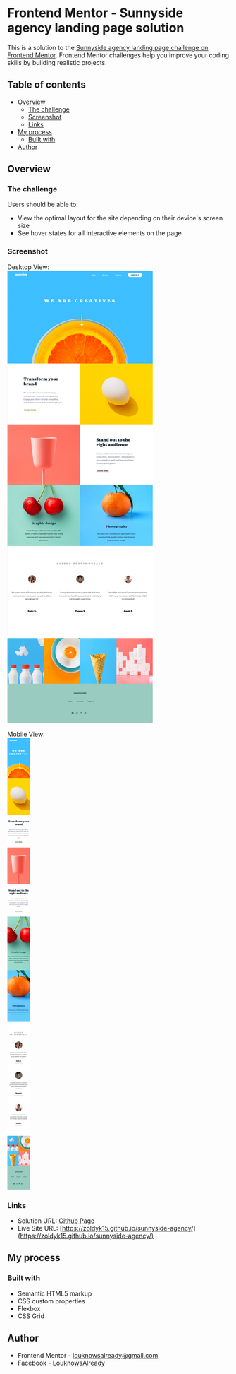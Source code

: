 # Frontend Mentor - Sunnyside agency landing page solution

This is a solution to the [Sunnyside agency landing page challenge on Frontend Mentor](https://www.frontendmentor.io/challenges/sunnyside-agency-landing-page-7yVs3B6ef). Frontend Mentor challenges help you improve your coding skills by building realistic projects.

## Table of contents

- [Overview](#overview)
  - [The challenge](#the-challenge)
  - [Screenshot](#screenshot)
  - [Links](#links)
- [My process](#my-process)
  - [Built with](#built-with)
- [Author](#author)


## Overview

### The challenge

Users should be able to:

- View the optimal layout for the site depending on their device's screen size
- See hover states for all interactive elements on the page

### Screenshot

Desktop View:  
![Alt text](/screenshots/screenshot-desktop-view.png?raw=true)  

Mobile View:  
![Alt text](/screenshots/screenshot-mobile-view.png?raw=true)  



### Links

- Solution URL: [Github Page](https://github.com/zoldyk15/sunnyside-agency)
- Live Site URL: [https://zoldyk15.github.io/sunnyside-agency/](https://zoldyk15.github.io/sunnyside-agency/)

## My process

### Built with

- Semantic HTML5 markup
- CSS custom properties
- Flexbox
- CSS Grid


## Author

- Frontend Mentor - [louknowsalready@gmail.com](https://www.frontendmentor.io/profile/zoldyk15)
- Facebook - [LouknowsAlready](https://www.facebook.com/profile.php?id=100018290737458)

